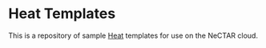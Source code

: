 Heat Templates
==============

This is a repository of sample [Heat](https://wiki.openstack.org/wiki/Heat) templates for use on the NeCTAR cloud.
